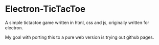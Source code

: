 # Electron-TicTacToe

A simple tictactoe game written in html, css and js, originally written for electron.

My goal with porting this to a pure web version is trying out github pages.
